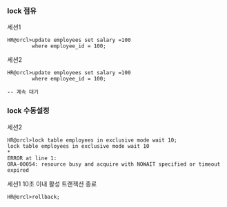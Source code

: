 ### lock 점유

세션1 
```
HR@orcl>update employees set salary =100
        where employee_id = 100;
```

세션2 
```
HR@orcl>update employees set salary =100
        where employee_id = 100;

-- 계속 대기 
```

### lock 수동설정 

세션2
```
HR@orcl>lock table employees in exclusive mode wait 10;
lock table employees in exclusive mode wait 10
*
ERROR at line 1:
ORA-00054: resource busy and acquire with NOWAIT specified or timeout expired
```


세션1 10초 이내 활성 트랜젝션 종료
```
HR@orcl>rollback;
```
